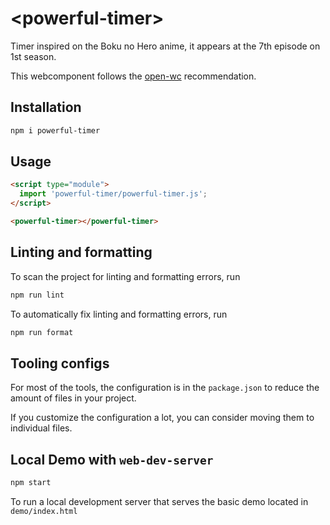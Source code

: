 # \<powerful-timer>

Timer inspired on the Boku no Hero anime, it appears at the 7th episode on 1st season.

This webcomponent follows the [open-wc](https://github.com/open-wc/open-wc) recommendation.

## Installation

```bash
npm i powerful-timer
```

## Usage

```html
<script type="module">
  import 'powerful-timer/powerful-timer.js';
</script>

<powerful-timer></powerful-timer>
```

## Linting and formatting

To scan the project for linting and formatting errors, run

```bash
npm run lint
```

To automatically fix linting and formatting errors, run

```bash
npm run format
```


## Tooling configs

For most of the tools, the configuration is in the `package.json` to reduce the amount of files in your project.

If you customize the configuration a lot, you can consider moving them to individual files.

## Local Demo with `web-dev-server`

```bash
npm start
```

To run a local development server that serves the basic demo located in `demo/index.html`
